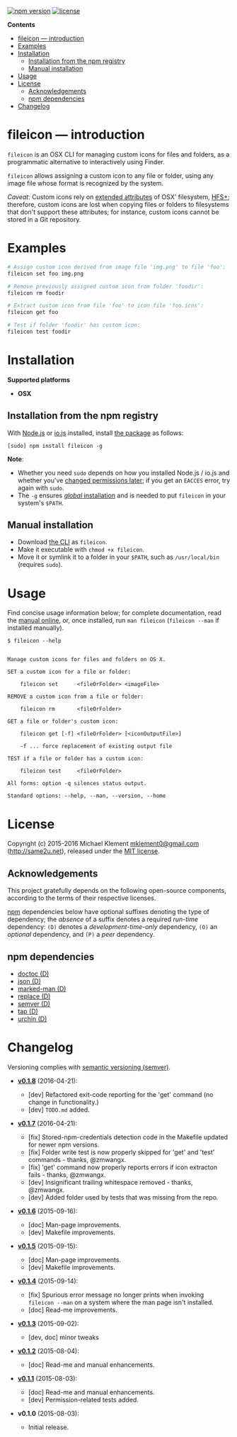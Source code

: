[![npm version](https://img.shields.io/npm/v/fileicon.svg)](https://npmjs.com/package/fileicon) [![license](https://img.shields.io/npm/l/fileicon.svg)](https://github.com/mklement0/fileicon/blob/master/LICENSE.md)

<!-- START doctoc generated TOC please keep comment here to allow auto update -->
<!-- DON'T EDIT THIS SECTION, INSTEAD RE-RUN doctoc TO UPDATE -->

**Contents**

- [fileicon &mdash; introduction](#fileicon-&mdash-introduction)
- [Examples](#examples)
- [Installation](#installation)
  - [Installation from the npm registry](#installation-from-the-npm-registry)
  - [Manual installation](#manual-installation)
- [Usage](#usage)
- [License](#license)
  - [Acknowledgements](#acknowledgements)
  - [npm dependencies](#npm-dependencies)
- [Changelog](#changelog)

<!-- END doctoc generated TOC please keep comment here to allow auto update -->

# fileicon &mdash; introduction

`fileicon` is an OSX CLI for managing custom icons for files and folders, as 
a programmatic alternative to interactively using Finder.

`fileicon` allows assigning a custom icon to any file or folder,
using any image file whose format is recognized by the system.

_Caveat_: Custom icons rely on [extended attributes](https://en.wikipedia.org/wiki/Extended_file_attributes#OS_X) of OSX' filesystem, [HFS+](https://en.wikipedia.org/wiki/HFS_Plus);
therefore, custom icons are lost when copying files or folders to filesystems that don't
support these attributes; for instance, custom icons cannot be stored in a Git repository.

# Examples

```sh
# Assign custom icon derived from image file 'img.png' to file 'foo':
fileicon set foo img.png

# Remove previously assigned custom icon from folder 'foodir':
fileicon rm foodir

# Extract custom icon from file 'foo' to icon file 'foo.icns':
fileicon get foo

# Test if folder 'foodir' has custom icon:
fileicon test foodir
```

# Installation

**Supported platforms**

* **OSX**

## Installation from the npm registry

With [Node.js](http://nodejs.org/) or [io.js](https://iojs.org/) installed, install [the package](https://www.npmjs.com/package/fileicon) as follows:

    [sudo] npm install fileicon -g

**Note**:

* Whether you need `sudo` depends on how you installed Node.js / io.js and whether you've [changed permissions later](https://docs.npmjs.com/getting-started/fixing-npm-permissions); if you get an `EACCES` error, try again with `sudo`.
* The `-g` ensures [_global_ installation](https://docs.npmjs.com/getting-started/installing-npm-packages-globally) and is needed to put `fileicon` in your system's `$PATH`.

## Manual installation

* Download [the CLI](https://raw.githubusercontent.com/mklement0/fileicon/stable/bin/fileicon) as `fileicon`.
* Make it executable with `chmod +x fileicon`.
* Move it or symlink it to a folder in your `$PATH`, such as `/usr/local/bin` (requires `sudo`).

# Usage

Find concise usage information below; for complete documentation, read the [manual online](doc/fileicon.md), or, once installed, run `man fileicon` (`fileicon --man` if installed manually).

<!-- DO NOT EDIT THE FENCED CODE BLOCK and RETAIN THIS COMMENT: The fenced code block below is updated by `make update-readme/release` with CLI usage information. -->

```nohighlight
$ fileicon --help


Manage custom icons for files and folders on OS X.

SET a custom icon for a file or folder:

    fileicon set      <fileOrFolder> <imageFile>

REMOVE a custom icon from a file or folder:

    fileicon rm       <fileOrFolder>

GET a file or folder's custom icon:

    fileicon get [-f] <fileOrFolder> [<iconOutputFile>]

    -f ... force replacement of existing output file

TEST if a file or folder has a custom icon:

    fileicon test     <fileOrFolder>

All forms: option -q silences status output.

Standard options: --help, --man, --version, --home
```

<!-- DO NOT EDIT THE NEXT CHAPTER and RETAIN THIS COMMENT: The next chapter is updated by `make update-readme/release` with the contents of 'LICENSE.md'. ALSO, LEAVE AT LEAST 1 BLANK LINE AFTER THIS COMMENT. -->

# License

Copyright (c) 2015-2016 Michael Klement <mklement0@gmail.com> (http://same2u.net), released under the [MIT license](https://spdx.org/licenses/MIT#licenseText).

## Acknowledgements

This project gratefully depends on the following open-source components, according to the terms of their respective licenses.

[npm](https://www.npmjs.com/) dependencies below have optional suffixes denoting the type of dependency; the *absence* of a suffix denotes a required *run-time* dependency: `(D)` denotes a *development-time-only* dependency, `(O)` an *optional* dependency, and `(P)` a *peer* dependency.

<!-- DO NOT EDIT THE NEXT CHAPTER and RETAIN THIS COMMENT: The next chapter is updated by `make update-readme/release` with the dependencies from 'package.json'. ALSO, LEAVE AT LEAST 1 BLANK LINE AFTER THIS COMMENT. -->

## npm dependencies

* [doctoc (D)](https://github.com/thlorenz/doctoc)
* [json (D)](https://github.com/trentm/json)
* [marked-man (D)](https://github.com/kapouer/marked-man#readme)
* [replace (D)](https://github.com/harthur/replace)
* [semver (D)](https://github.com/npm/node-semver#readme)
* [tap (D)](https://github.com/isaacs/node-tap)
* [urchin (D)](https://github.com/tlevine/urchin)

<!-- DO NOT EDIT THE NEXT CHAPTER and RETAIN THIS COMMENT: The next chapter is updated by `make update-readme/release` with the contents of 'CHANGELOG.md'. ALSO, LEAVE AT LEAST 1 BLANK LINE AFTER THIS COMMENT. -->

# Changelog

Versioning complies with [semantic versioning (semver)](http://semver.org/).

<!-- NOTE: An entry template for a new version is automatically added each time `make version` is called. Fill in changes afterwards. -->

* **[v0.1.8](https://github.com/mklement0/fileicon/compare/v0.1.7...v0.1.8)** (2016-04-21):
  * [dev] Refactored exit-code reporting for the 'get' command (no change in functionality.)
  * [dev] `TODO.md` added.

* **[v0.1.7](https://github.com/mklement0/fileicon/compare/v0.1.6...v0.1.7)** (2016-04-21):
  * [fix] Stored-npm-credentials detection code in the Makefile updated for
          newer npm versions.
  * [fix] Folder write test is now properly skipped for 'get' and 'test'
          commands - thanks, @zmwangx.
  * [fix] 'get' command now properly reports errors if icon extracton fails
           - thanks, @zmwangx.
  * [dev] Insignificant trailing whitespace removed - thanks, @zmwangx.  
  * [dev] Added folder used by tests that was missing from the repo.

* **[v0.1.6](https://github.com/mklement0/fileicon/compare/v0.1.5...v0.1.6)** (2015-09-16):
  * [doc] Man-page improvements.
  * [dev] Makefile improvements.

* **[v0.1.5](https://github.com/mklement0/fileicon/compare/v0.1.4...v0.1.5)** (2015-09-15):
  * [doc] Man-page improvements.
  * [dev] Makefile improvements.

* **[v0.1.4](https://github.com/mklement0/fileicon/compare/v0.1.3...v0.1.4)** (2015-09-14):
  * [fix] Spurious error message no longer prints when invoking `fileicon --man` on a system where the man page isn't installed.
  * [doc] Read-me improvements.

* **[v0.1.3](https://github.com/mklement0/fileicon/compare/v0.1.2...v0.1.3)** (2015-09-02):
  * [dev, doc] minor tweaks

* **[v0.1.2](https://github.com/mklement0/fileicon/compare/v0.1.1...v0.1.2)** (2015-08-04):
  * [doc] Read-me and manual enhancements.

* **[v0.1.1](https://github.com/mklement0/fileicon/compare/v0.1.0...v0.1.1)** (2015-08-03):
  * [doc] Read-me and manual enhancements.
  * [dev] Permission-related tests added.

* **v0.1.0** (2015-08-03):
  * Initial release.
